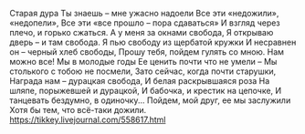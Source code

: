 Старая дура
Ты знаешь – мне ужасно надоели
Все эти «недожили», «недопели»,
Все эти «все прошло – пора сдаваться»
И взгляд через плечо, и горько сжаться.
А у меня за окнами свобода,
Я открываю дверь – и там свобода.
Я пью свободу из щербатой кружки
И несравнен он – черный хлеб свободы,
Прошу тебя, пойдем гулять со мною.
Нам можно все! Мы в молодые годы
Ее ценить почти что не умели –
Мы столького с тобою не посмели,
Зато сейчас, когда почти старушки,
Награда нам – дурацкая свобода,
И белая раскрывшаяся роза
На шляпе, порыжевшей и дурацкой,
И бабочка, и крестик на цепочке,
И танцевать бездумно, в одиночку...
Пойдем, мой друг, ее мы заслужили
Хотя бы тем, что всё-таки дожили.
https://tikkey.livejournal.com/558617.html
